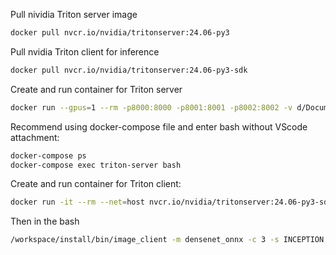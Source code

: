 Pull nividia Triton server image

```bash
docker pull nvcr.io/nvidia/tritonserver:24.06-py3
```

Pull nvidia Triton client for inference

```bash
docker pull nvcr.io/nvidia/tritonserver:24.06-py3-sdk
```

Create and run container for Triton server

```bash
docker run --gpus=1 --rm -p8000:8000 -p8001:8001 -p8002:8002 -v d/Documents/GitHub/MY-REPO/triton/model_repository:/models nvcr.io/nvidia/tritonserver:24.06-py3 tritonserver --model-repository=/models
```

Recommend using docker-compose file and enter bash without VScode attachment:

```bash
docker-compose ps
docker-compose exec triton-server bash
```

Create and run container for Triton client:

```bash
docker run -it --rm --net=host nvcr.io/nvidia/tritonserver:24.06-py3-sdk
```

Then in the bash

```bash
/workspace/install/bin/image_client -m densenet_onnx -c 3 -s INCEPTION /workspace/images/mug.jpg
```

